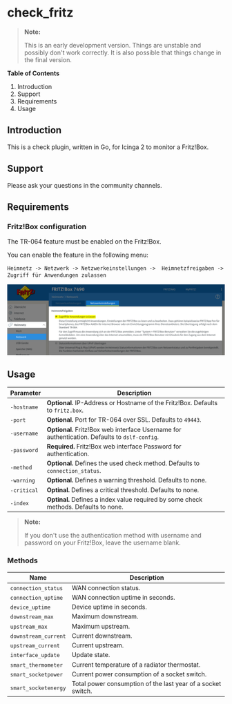 # check_fritz

> **Note:**
>
> This is an early development version. Things are unstable and possibly don't work correctly.
> It is also possible that things change in the final version.

**Table of Contents**

1. Introduction
2. Support
3. Requirements
4. Usage

## Introduction

This is a check plugin, written in Go, for Icinga 2 to monitor a Fritz!Box.

## Support

Please ask your questions in the community channels.

## Requirements

### Fritz!Box configuration

The TR-064 feature must be enabled on the Fritz!Box.

You can enable the feature in the following menu:

```
Heimnetz -> Netzwerk -> Netzwerkeinstellungen ->  Heimnetzfreigaben -> Zugriff für Anwendungen zulassen
```

![Fritz!Box configuration](doc/images/fritzbox-configuration-tr064.png)

## Usage

| Parameter   | Description                                                                                   |
|-------------|-----------------------------------------------------------------------------------------------|
| `-hostname` | **Optional.** IP-Address or Hostname of the Fritz!Box. Defaults to `fritz.box`.               |
| `-port`     | **Optional.** Port for TR-064 over SSL. Defaults to `49443`.                                  |
| `-username` | **Optional.** Fritz!Box web interface Username for authentication. Defaults to `dslf-config`. |
| `-password` | **Required.** Fritz!Box web interface Password for authentication.                            |
| `-method`   | **Optional.** Defines the used check method. Defaults to `connection_status`.                 |
| `-warning`  | **Optional.** Defines a warning threshold. Defaults to none.                                  |
| `-critical` | **Optinal.** Defines a critical threshold. Defaults to none.                                  |
| `-index`    | **Optinal.** Defines a index value required by some check methods. Defaults to none.          |

> **Note:**
>
> If you don't use the authentication method with username and password on your Fritz!Box, leave the username blank.


### Methods

| Name                 | Description                                                  |
|----------------------|--------------------------------------------------------------|
| `connection_status`  | WAN connection status.                                       |
| `connection_uptime`  | WAN connection uptime in seconds.                            |
| `device_uptime`      | Device uptime in seconds.                                    |
| `downstream_max`     | Maximum downstream.                                          |
| `upstream_max`       | Maximum upstream.                                            |
| `downstream_current` | Current downstream.                                          |
| `upstream_current`   | Current upstream.                                            |
| `interface_update`   | Update state.                                                |
| `smart_thermometer`  | Current temperature of a radiator thermostat.                |
| `smart_socketpower`  | Current power consumption of a socket switch.                |
| `smart_socketenergy` | Total power consumption of the last year of a socket switch. |
